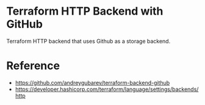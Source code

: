 # Terraform HTTP Backend with GitHub

Terraform HTTP backend that uses Github as a storage backend.

# Reference

- https://github.com/andreygubarev/terraform-backend-github
- https://developer.hashicorp.com/terraform/language/settings/backends/http
